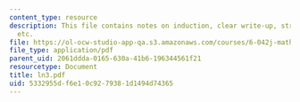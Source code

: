 ```yaml
---
content_type: resource
description: This file contains notes on induction, clear write-up, strong induction
  etc.
file: https://ol-ocw-studio-app-qa.s3.amazonaws.com/courses/6-042j-mathematics-for-computer-science-fall-2005/5332955df6e10c9279381d1494d74365_ln3.pdf
file_type: application/pdf
parent_uid: 2061ddda-0165-630a-41b6-196344561f21
resourcetype: Document
title: ln3.pdf
uid: 5332955d-f6e1-0c92-7938-1d1494d74365
---
```


